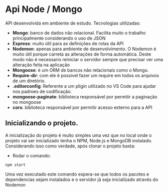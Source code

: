 # Api Node / Mongo

API desenvolvida em ambiente de estudo. Tecnologias utilizadas:

* **Mongo**: banco de dados não relacional. Facilita muito o trabalho principalmente considerando o uso de JSON
* **Express**: muito útil para as definições de rotas da API
* **Nodemon**: apenas para ambiente de desenvolvimento. O Nodemon é muito útil porque carreta as alterações de forma automática. Deste modo não é necessario reiniciar o servidor sempre que precisar ver uma alteração feita na aplicação
* **Mongoose**: é um ORM de bancos não relacionais como o Mongo.
* **Require-dir**: com ele é possivel fazer um require em todos os arquivos de um diretório.
* **.editorconfig**: Referente a um pligin utilizado no VS Code para ajudar nos padroes de codificação.
* **mongoose-paginate**: biblioteca responsável por permitir a paginação no mongoose
* **cors**: biblioteca responsável por permitir acesso externo para a API

## Inicializando o projeto.
A inicialização do projeto é muito simples uma vez que no local onde o projeto vai ser inicializado tenha o NPM, Node.js e MongoDB instalado.
Considerando isso como verdade, após clonar o projeto basta:

* Rodar o comando:
```
npm start
```

Uma vez executado este comando espera-se que todos os pacotes e dependencias sejam instalados e o servidor já seja inicializado através do Nodemon